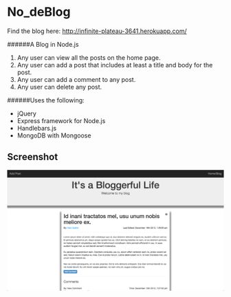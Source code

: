 No_deBlog
==========

Find the blog here: http://infinite-plateau-3641.herokuapp.com/

######A Blog in Node.js

1. Any user can view all the posts on the home page.
2. Any user can add a post that includes at least a title and body for the post.
3. Any user can add a comment to any post.
4. Any user can delete any post.

######Uses the following:
* jQuery
* Express framework for Node.js
* Handlebars.js
* MongoDB with Mongoose

Screenshot
-----------
![Full](/public/img/Screenshot_nodeblog.png)
